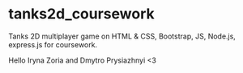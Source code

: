 # tanks2d_coursework
Tanks 2D multiplayer game on HTML &amp; CSS, Bootstrap, JS, Node.js, express.js for coursework.


Hello Iryna Zoria and Dmytro Prysiazhnyi <3
